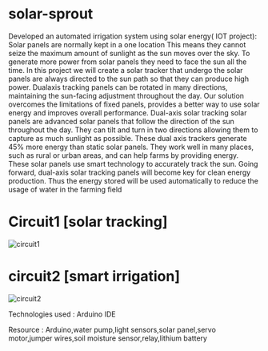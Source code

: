 # solar-sprout
Developed an automated irrigation system using solar energy( IOT project):
Solar panels are normally kept in a one location This means they cannot seize the maximum 
amount of sunlight as the sun moves over the sky. To generate more power from solar panels 
they need to face the sun all the time. In this project we will create a solar tracker that undergo 
the solar panels are always directed to the sun path so that they can produce high power. 
Dualaxis tracking panels can be rotated in many directions, maintaining the sun-facing 
adjustment throughout the day. Our solution overcomes the limitations of fixed panels, 
provides a better way to use solar energy and improves overall performance. Dual-axis solar 
tracking solar panels are advanced solar panels that follow the direction of the sun throughout 
the day. They can tilt and turn in two directions allowing them to capture as much sunlight as 
possible. These dual axis trackers generate 45% more energy than static solar panels. They 
work well in many places, such as rural or urban areas, and can help farms by providing energy. 
These solar panels use smart technology to accurately track the sun. Going forward, dual-axis 
solar tracking panels will become key for clean energy production.
Thus the energy stored will be used automatically to reduce the usage of water in the farming 
field

# Circuit1 [solar tracking]

![circuit1](https://github.com/user-attachments/assets/c76cfde1-23d5-420e-8eba-16bc0ff16b8d)


# circuit2 [smart irrigation]

![circuit2](https://github.com/user-attachments/assets/56aa2d47-52c7-4d7d-8664-c2185693d7ba)

Technologies used : 
Arduino IDE


Resource :
Arduino,water pump,light sensors,solar panel,servo motor,jumper wires,soil moisture sensor,relay,lithium battery
